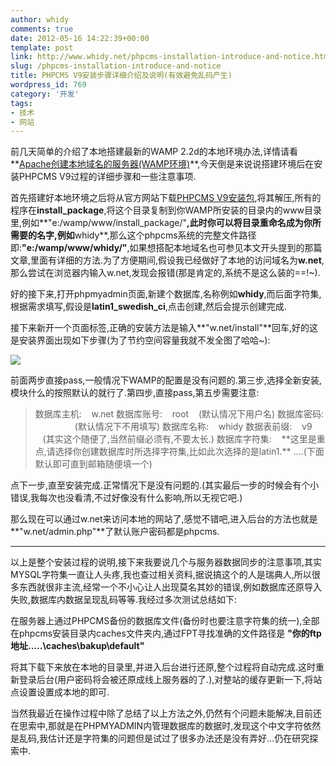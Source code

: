 ```yaml
---
author: whidy
comments: true
date: 2012-05-16 14:22:39+00:00
template: post
link: http://www.whidy.net/phpcms-installation-introduce-and-notice.html
slug: /phpcms-installation-introduce-and-notice
title: PHPCMS V9安装步骤详细介绍及说明(有效避免乱码产生)
wordpress_id: 769
category: '开发'
tags:
- 技术
- 网站
---
```


前几天简单的介绍了本地搭建最新的WAMP 2.2d的本地环境办法,详情请看**[Apache创建本地域名的服务器(WAMP环境)](/wp-admin/post.php?post=771&action=edit)**,今天倒是来说说搭建环境后在安装PHPCMS V9过程的详细步骤和一些注意事项.

首先搭建好本地环境之后将从官方网站下载[PHPCMS V9安装包](http://web.grandcloud.cn/v9_soft/phpcms_v9_UTF8.zip ),将其解压,所有的程序在**install_package**,将这个目录复制到你WAMP所安装的目录内的www目录里,例如**"e:/wamp/www/install_package/"**,此时你可以将目录重命名成为你所需要的名字,例如**whidy**,那么这个phpcms系统的完整文件路径即:**"e:/wamp/www/whidy/"**,如果想搭配本地域名也可参见本文开头提到的那篇文章,里面有详细的方法.为了方便期间,假设我已经做好了本地的访问域名为**w.net**,那么尝试在浏览器内输入w.net,发现会报错(那是肯定的,系统不是这么装的==!~).

好的接下来,打开phpmyadmin页面,新建个数据库,名称例如**whidy**,而后面字符集,根据需求填写,假设是**latin1_swedish_ci**,点击创建,然后会提示创建完成.

接下来新开一个页面标签,正确的安装方法是输入**"w.net/install"**回车,好的这是安装界面出现如下步骤(为了节约空间容量我就不发全图了哈哈~):

![](https://www.whidy.net/wp-content/uploads/2012/05/installStep-400x42.jpg)

前面两步直接pass,一般情况下WAMP的配置是没有问题的.第三步,选择全新安装,模块什么的按照默认的就行了.第四步,直接pass,第五步需要注意:


<blockquote>数据库主机:    w.net
数据库账号:    root    (默认情况下用户名)
数据库密码:                 (默认情况下不用填写)
数据库名称:    whidy
数据表前缀:    v9        (其实这个随便了,当然前缀必须有,不要太长.)
数据库字符集:    **这里是重点,请选择你创建数据库时所选择字符集,比如此次选择的是latin1.**
....(下面默认即可直到邮箱随便填一个)</blockquote>


点下一步,直至安装完成.正常情况下是没有问题的.(其实最后一步的时候会有个小错误,我每次也没看清,不过好像没有什么影响,所以无视它吧.)

那么现在可以通过w.net来访问本地的网站了,感觉不错吧,进入后台的方法也就是**"w.net/admin.php"**了默认账户密码都是phpcms.



* * *



以上是整个安装过程的说明,接下来我要说几个与服务器数据同步的注意事项,其实MYSQL字符集一直让人头疼,我也查过相关资料,据说搞这个的人是瑞典人,所以很多东西就很非主流,经常一个不小心让人出现莫名其妙的错误,例如数据库还原导入失败,数据库内数据呈现乱码等等.我经过多次测试总结如下:

在服务器上通过PHPCMS备份的数据库文件(备份时也要注意字符集的统一),全部在phpcms安装目录内caches文件夹内,通过FPT寻找准确的文件路径是
**"你的ftp地址.....\caches\bakup\default"**

将其下载下来放在本地的目录里,并进入后台进行还原,整个过程将自动完成.这时重新登录后台(用户密码将会被还原成线上服务器的了.),对整站的缓存更新一下,将站点设置设置成本地的即可.

当然我最近在操作过程中除了总结了以上方法之外,仍然有个问题未能解决,目前还在思索中,那就是在PHPMYADMIN内管理数据库的数据时,发现这个中文字符依然是乱码,我估计还是字符集的问题但是试过了很多办法还是没有弄好...仍在研究探索中.
